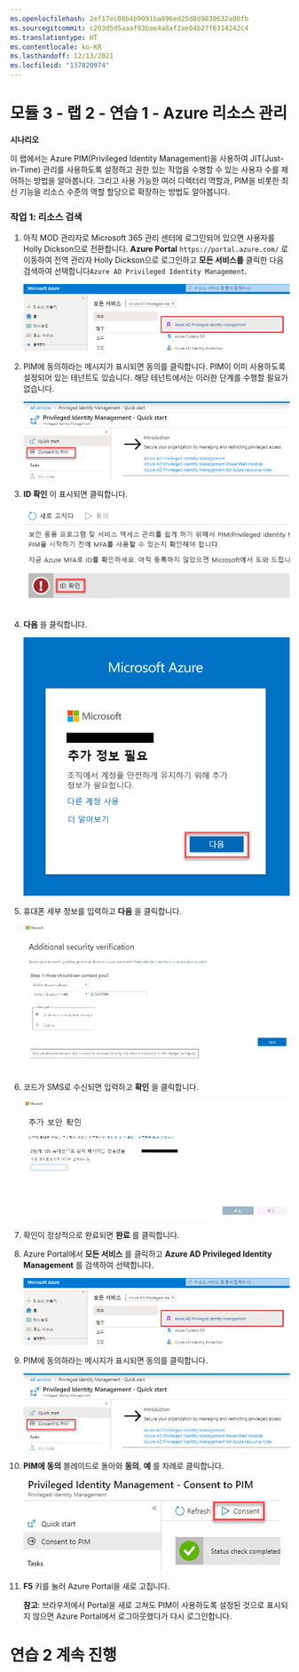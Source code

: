 ```yaml
---
ms.openlocfilehash: 2ef17ec08b4b9091ba096ed25d8d9830632a00fb
ms.sourcegitcommit: c203d5d5aaaf93bae4a8af2ae04b27f6314242c4
ms.translationtype: HT
ms.contentlocale: ko-KR
ms.lasthandoff: 12/13/2021
ms.locfileid: "137820974"
---
```

# <a name="module-3---lab-2---exercise-1---manage-azure-resources"></a>모듈 3 - 랩 2 - 연습 1 - Azure 리소스 관리


**시나리오**

이 랩에서는 Azure PIM(Privileged Identity Management)을 사용하여 JIT(Just-in-Time) 관리를 사용하도록 설정하고 권한 있는 작업을 수행할 수 있는 사용자 수를 제어하는 방법을 알아봅니다. 그리고 사용 가능한 여러 디렉터리 역할과, PIM을 비롯한 최신 기능을 리소스 수준의 역할 할당으로 확장하는 방법도 알아봅니다. 


### <a name="task-1-discover-resources"></a>작업 1: 리소스 검색

1.  아직 MOD 관리자로 Microsoft 365 관리 센터에 로그인되어 있으면 사용자를 Holly Dickson으로 전환합니다. **Azure Portal** `https://portal.azure.com/` 로 이동하여 전역 관리자 Holly Dickson으로 로그인하고 **모든 서비스를** 클릭한 다음 검색하여 선택합니다`Azure AD Privileged Identity Management`.

     ![스크린샷](../Media/a52510a3-b2a2-4b21-91a8-ee7f34b39a72.png)

1.  PIM에 동의하라는 메시지가 표시되면 동의를 클릭합니다. PIM이 이미 사용하도록 설정되어 있는 테넌트도 있습니다. 해당 테넌트에서는 이러한 단계를 수행할 필요가 없습니다.

     ![스크린샷](../Media/5943cd1d-f6e6-4ccc-921b-e1105af7bdf9.png)

1.  **ID 확인** 이 표시되면 클릭합니다.

     ![스크린샷](../Media/bab59fee-f511-4acb-9b7f-fbade8180ce6.png)

1.  **다음** 을 클릭합니다.

     ![스크린샷](../Media/ba0fec59-067d-4c37-ac48-9f7382eb1e22.png)

1.  휴대폰 세부 정보를 입력하고 **다음** 을 클릭합니다.

     ![스크린샷](../Media/2b6079d5-3c88-4dff-b49b-5bc1193e003a.png)
 
1.  코드가 SMS로 수신되면 입력하고 **확인** 을 클릭합니다.

     ![스크린샷](../Media/f28fb995-7078-43f3-8edb-8a952111af07.png)

1. 확인이 정상적으로 완료되면 **완료** 를 클릭합니다.

1.  Azure Portal에서 **모든 서비스** 를 클릭하고 **Azure AD Privileged Identity Management** 를 검색하여 선택합니다.

     ![스크린샷](../Media/a52510a3-b2a2-4b21-91a8-ee7f34b39a72.png)

1.  PIM에 동의하라는 메시지가 표시되면 동의를 클릭합니다.

     ![스크린샷](../Media/5943cd1d-f6e6-4ccc-921b-e1105af7bdf9.png)

1.  **PIM에 동의** 블레이드로 돌아와 **동의**, **예** 를 차례로 클릭합니다.

     ![스크린샷](../Media/35eb7586-5a30-41a6-9f1c-abb48f8ed548.png)

1.  **F5** 키를 눌러 Azure Portal을 새로 고칩니다.
   
    **참고**: 브라우저에서 Portal을 새로 고쳐도 PIM이 사용하도록 설정된 것으로 표시되지 않으면 Azure Portal에서 로그아웃했다가 다시 로그인합니다.

# <a name="continue-to-exercise-2"></a>연습 2 계속 진행
